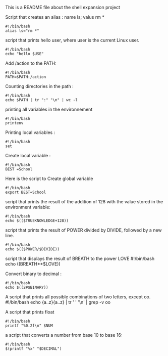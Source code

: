 This is a README file about the shell expansion project

Script that creates an alias : name ls; valus rm *

	#!/bin/bash
	alias ls="rm *"

 script that prints hello user, where user is the current Linux user.

	#!/bin/bash 
	echo "hello $USE"

Add /action to the PATH:

	#!/bin/bash
	PATH=$PATH:/action 

Counting directories in the path :

	#!/bin/bash
	echo $PATH | tr ":" "\n" | wc -l

printing all variables in the environnement 

	#!/bin/bash
	printenv

Printing local variables : 
	
	#!/bin/bash
	set 

Create local variable :

	#!/bin/bash
	BEST =School

Here is the script to Create global variable 

	#!/bin/bash
	export BEST=School


script that prints the result of the addition of 128 with the value stored in the environment variable:

	#!/bin/bash
	echo $(($TRUEKNOWLEDGE+128))

script that prints the result of POWER divided by DIVIDE, followed by a new line.

	#!/bin/bash
	echo $(($POWER/$DIVIDE))

script that displays the result of BREATH to the power LOVE
	#!/bin/bash
	echo $(($BREATH**$LOVE))

Convert binary to decimal : 

	#!/bin/bash
	echo $((2#$BINARY))

A  script that prints all possible combinations of two letters, except oo.
	#!/bin/bash
	echo {a..z}{a..z} | tr ' ' '\n' | grep -v oo

A script that prints float 
	
	#!/bin/bash
	printf "%0.2f\n" $NUM


 a script that converts a number from base 10 to base 16: 

	#!/bin/bash
	$(printf "%x" "$DECIMAL")


